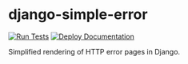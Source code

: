 # django-simple-error

[![Run Tests](https://github.com/FamilyTreeCollab/django-simple-error/actions/workflows/Unittests.yml/badge.svg)](https://github.com/FamilyTreeCollab/django-simple-error/actions/workflows/Unittests.yml)
[![Deploy Documentation](https://github.com/FamilyTreeCollab/django-simple-error/actions/workflows/DeployDocs.yml/badge.svg)](https://github.com/FamilyTreeCollab/django-simple-error/actions/workflows/DeployDocs.yml)

Simplified rendering of HTTP error pages in Django.
